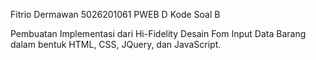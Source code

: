 Fitrio Dermawan
5026201061
PWEB D
Kode Soal B

Pembuatan Implementasi dari Hi-Fidelity Desain Fom Input Data Barang dalam bentuk HTML, CSS, JQuery, dan JavaScript.
